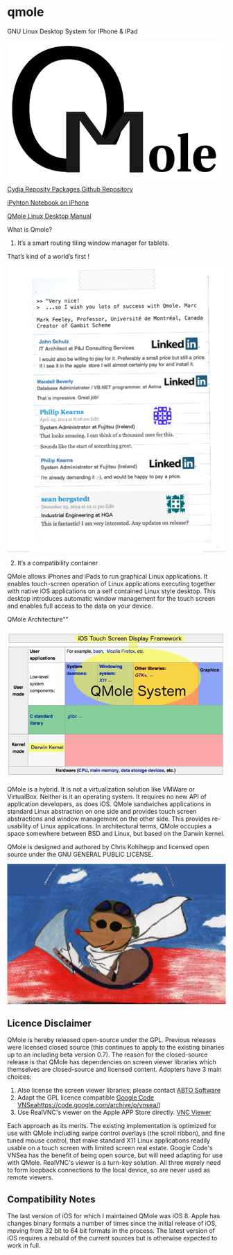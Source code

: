 # qmole
GNU Linux Desktop System for IPhone &amp; IPad

![QMole Banner](qmole.png)

[Cydia Reposity Packages Github Repository](https://github.com/chriskmanx/qmole-packages)

[iPyhton Notebook on iPhone](https://chriskohlhepp.wordpress.com/linux-on-iphone/ipython-notebook-on-iphone/)

[QMole Linux Desktop Manual](https://chriskohlhepp.wordpress.com/linux-on-iphone/qmole-linux-desktop-for-ios-manual/)

What is Qmole?

1) It’s a smart routing tiling window manager for tablets.


That’s kind of a world’s first !

![Testimonials](notepad.png)


2) It’s a compatibility container

QMole allows iPhones and iPads to run graphical Linux applications. It enables touch-screen operation of Linux applications executing together with native iOS applications on a self contained Linux style desktop. This desktop introduces automatic window management for the touch screen and enables full access to the data on your device.

QMole Architecture""

![QMole Archiecture](qmole-inux-architecture.png)


QMole is a hybrid. It is not a virtualization solution like VMWare or VirtualBox. Neither is it an operating system. It requires no new API of application developers, as does iOS. QMole sandwiches applications in standard Linux abstraction on one side and provides touch screen abstractions and window management on the other side. This provides re-usability of Linux applications. In architectural terms, QMole occupies a space somewhere between BSD and Linux, but based on the Darwin kernel. 

QMole is designed and authored by Chris Kohlhepp and licensed open source under the GNU GENERAL PUBLIC LICENSE.

![Flying Mole Banner](qmolefly.png)

## Licence Disclaimer

QMole is hereby released open-source under the GPL. Previous releases were licensed closed source (this continues to apply to the existing binaries up to an including beta version 0.7). The reason for the closed-source release is that QMole has dependencies on screen viewer libraries which themselves are closed-source and licensed content. Adopters have 3 main choices:

1. Also license the screen viewer libraries; please contact [ABTO Software](http://remote-screen.com)
2. Adapt the GPL licence compatible [Google Code VNSea]()https://code.google.com/archive/p/vnsea/)
3. Use RealVNC's viewer on the Apple APP Store directly. [VNC Viewer](https://itunes.apple.com/us/app/vnc-viewer/id352019548?mt=8)

Each approach as its merits. The existing implementation is optimized for use with QMole including swipe control overlays (the scroll ribbon), and fine tuned mouse control, that make standard X11 Linux applications readily usable on a touch screen with limited screen real estate. Google Code's VNSea has the benefit of being open source, but will need adapting for use with QMole. RealVNC's viewer is a turn-key solution. All three merely need to form loopback connections to the local device, so are never used as remote viewers.

## Compatibility Notes

The last version of iOS for which I maintained QMole was iOS 8. Apple has changes binary formats a number of times since the initial release of iOS, moving from 32 bit to 64 bit formats in the process. The latest version of iOS requires a rebuild of the current sources but is otherwise expected to work in full.








